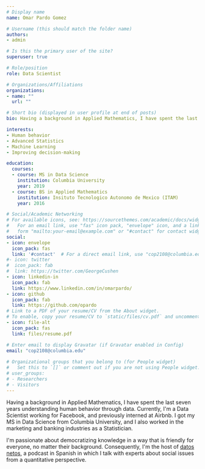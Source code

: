 ```yaml
---
# Display name
name: Omar Pardo Gomez

# Username (this should match the folder name)
authors:
- admin

# Is this the primary user of the site?
superuser: true

# Role/position
role: Data Scientist

# Organizations/Affiliations
organizations:
- name: ""
  url: ""

# Short bio (displayed in user profile at end of posts)
bio: Having a background in Applied Mathematics, I have spent the last seven years understanding human behavior through data. Currently, I'm a Data Scientist working for Facebook, and previously interned at Airbnb.

interests:
- Human behavior
- Advanced Statistics
- Machine Learning
- Improving decision-making

education:
  courses:
  - course: MS in Data Science
    institution: Columbia University
    year: 2019
  - course: BS in Applied Mathematics
    institution: Insituto Tecnologico Autonomo de Mexico (ITAM)
    year: 2016

# Social/Academic Networking
# For available icons, see: https://sourcethemes.com/academic/docs/widgets/#icons
#   For an email link, use "fas" icon pack, "envelope" icon, and a link in the
#   form "mailto:your-email@example.com" or "#contact" for contact widget.
social:
- icon: envelope
  icon_pack: fas
  link: '#contact'  # For a direct email link, use "cop2108@columbia.edu".
#- icon: twitter
#  icon_pack: fab
#  link: https://twitter.com/GeorgeCushen
- icon: linkedin-in
  icon_pack: fab
  link: https://www.linkedin.com/in/omarpardo/
- icon: github
  icon_pack: fab
  link: https://github.com/opardo
# Link to a PDF of your resume/CV from the About widget.
# To enable, copy your resume/CV to `static/files/cv.pdf` and uncomment the lines below.  
- icon: file-alt
  icon_pack: fas
  link: files/resume.pdf

# Enter email to display Gravatar (if Gravatar enabled in Config)
email: "cop2108@columbia.edu"
  
# Organizational groups that you belong to (for People widget)
#   Set this to `[]` or comment out if you are not using People widget.  
# user_groups:
# - Researchers
# - Visitors
---
```


Having a background in Applied Mathematics, I have spent the last seven years understanding human behavior through data. Currently, I'm a Data Scientist working for Facebook, and previously interned at Airbnb. I got my MS in Data Science from Columbia University, and I also worked in the marketing and banking industries as a Statistician.

I'm passionate about democratizing knowledge in a way that is friendly for everyone, no matter their background. Consequently, I'm the host of [datos netos](https://datosnetos.com), a podcast in Spanish in which I talk with experts about social issues from a quantitative perspective.

